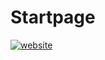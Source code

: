 # Startpage
[![website](https://img.shields.io/website?down_color=red&down_message=offline&up_color=green&up_message=online&url=https%3A%2F%2Fmetalgear.tk%2F)](https://metalgear.tk)
